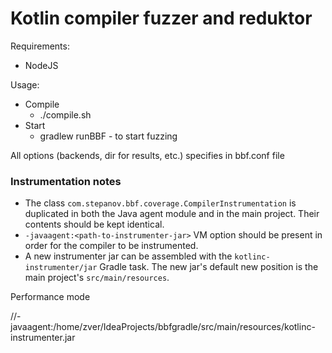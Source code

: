 # Kotlin compiler fuzzer and reduktor
Requirements:
* NodeJS

Usage:
* Compile
  * ./compile.sh
* Start
  * gradlew runBBF - to start fuzzing
  
All options (backends, dir for results, etc.) specifies in bbf.conf file

### Instrumentation notes

* The class `com.stepanov.bbf.coverage.CompilerInstrumentation` is duplicated in both the Java agent module and in the main project. Their contents should be kept identical.
* `-javaagent:<path-to-instrumenter-jar>` VM option should be present in order for the compiler to be instrumented.
* A new instrumenter jar can be assembled with the `kotlinc-instrumenter/jar` Gradle task. The new jar's default new position is the main project's `src/main/resources`.

Performance mode

//-javaagent:/home/zver/IdeaProjects/bbfgradle/src/main/resources/kotlinc-instrumenter.jar